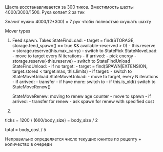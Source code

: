 Шахта восстанавливается за 300 тиков. Вместимость шахты 4000/3000/1500. Рука копает 2 за тик

Значит нужно 4000/(2*300) = 7 рук чтобы полностью скушать шахту

Mover types

1. Feed spawn. Takes
	StateFindLoad: 
		- target = find(STORAGE, storage.feed_spawn() == true && available-reserved > 0)
		- this.reserve = storage.reserve(this.max_carry)
		- switch to StatePick
	StateMoveLoad: 
		- move to target every N iterations
		- if arrived:
			- pick energy
			- storage.reserve(-this.reserve)
			- switch to StateFindUnload
	StateFindUnload:
	    - if no target:
	    	- target = find(SPAWN|EXTENSION, target.stored < target.max, this.limits)
	    - if target:
	    	- switch to StateMoveUnload
	StateMoveUnload:
		- move to target, every N iterations
		- if arrived:
			- transfer
		- if have more:
			switch to
		- if this.is_old()
			switch to StateMoveRenew()


	StateMoveRenew: moving to renew age counter
		- move to spawn
		- if arrived:
		    - transfer for renew
		    - ask spawn for renew with specified cost

2.


ticks = 1200 / (600/body_size) = body_size / 2

total = body_cost / 5

Неправильно определяется число текущих юнитов по рецепту + количество в очереди